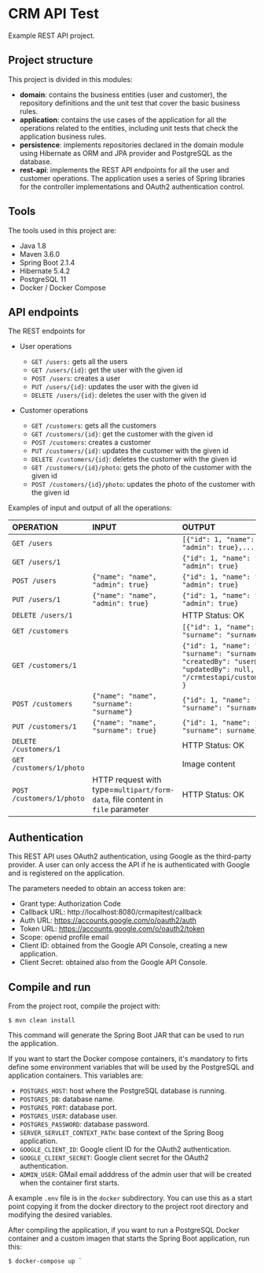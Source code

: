 # CRM API Test

Example REST API project.

## Project structure

This project is divided in this modules:

- **domain**: contains the business entities (user and customer), the repository definitions and the unit test that cover the basic business rules.
- **application**: contains the use cases of the application for all the operations related to the entities, including unit tests that check the application business rules.
- **persistence**: implements repositories declared in the domain module using Hibernate as ORM and JPA provider and PostgreSQL as the database.
- **rest-api**: implements the REST API endpoints for all the user and customer operations. The application uses a series of Spring libraries for the controller implementations and OAuth2 authentication control.

## Tools

The tools used in this project are:

- Java 1.8
- Maven 3.6.0
- Spring Boot 2.1.4
- Hibernate 5.4.2
- PostgreSQL 11
- Docker / Docker Compose

## API endpoints

The REST endpoints for 

- User operations
  - `GET /users:` gets all the users
  - `GET /users/{id}`: get the user with the given id
  - `POST /users`: creates a user
  - `PUT /users/{id}`: updates the user with the given id
  - `DELETE /users/{id}`: deletes the user with the given id

- Customer operations
  - `GET /customers`: gets all the customers
  - `GET /customers/{id}`: get the customer with the given id
  - `POST /customers`: creates a customer
  - `PUT /customers/{id}`: updates the customer with the given id
  - `DELETE /customers/{id}`: deletes the customer with the given id
  - `GET /customers/{id}/photo`: gets the photo of the customer with the given id
  - `POST /customers/{id}/photo`: updates the photo of the customer with the given id

Examples of input and output of all the operations:

| OPERATION    | INPUT | OUTPUT                                |
|:-------------|:------|:--------------------------------------|
| `GET /users`   | | `[{"id": 1, "name": "name", "admin": true},...]` |
| `GET /users/1` | | `{"id": 1, "name": "name", "admin": true}`       |
| `POST /users` | `{"name": "name", "admin": true}` | `{"id": 1, "name": "name", "admin": true}` |
| `PUT /users/1` | `{"name": "name", "admin": true}` | `{"id": 1, "name": "name", "admin": true}` |
| `DELETE /users/1` | | HTTP Status: OK |
| `GET /customers`   | | `[{"id": 1, "name": "name", "surname": "surname"},...]` |
| `GET /customers/1` | | `{"id": 1, "name": "name", "surname": "surname", "createdBy": "user@gmail.com", "updatedBy": null, "photoUrl": "/crmtestapi/customers/1/photo" }` |
| `POST /customers` | `{"name": "name", "surname": "surname"}` | `{"id": 1, "name": "name", "surname": "surname"}` |
| `PUT /customers/1` | `{"name": "name", "surname": true}` | `{"id": 1, "name": "name", "surname": surname}` |
| `DELETE /customers/1` | | HTTP Status: OK |
| `GET /customers/1/photo `| | Image content
| `POST /customers/1/photo` | HTTP request with type=`multipart/form-data`, file content in `file` parameter | HTTP Status: OK

## Authentication

This REST API uses OAuth2 authentication, using Google as the third-party provider. 
A user can only access the API if he is authenticated with Google and is registered 
on the application.

The parameters needed to obtain an access token are:

- Grant type: Authorization Code
- Callback URL: http://localhost:8080/crmapitest/callback
- Auth URL: https://accounts.google.com/o/oauth2/auth
- Token URL: https://accounts.google.com/o/oauth2/token
- Scope: openid profile email
- Client ID: obtained from the Google API Console, creating a new application.
- Client Secret: obtained also from the Google API Console.

## Compile and run

From the project root, compile the project with:
```
$ mvn clean install
```

This command will generate the Spring Boot JAR that can be used to run the application.

If you want to start the Docker compose containers, it's mandatory to firts define 
some environment variables that will be used by the PostgreSQL and application containers. 
This variables are:

- `POSTGRES_HOST`: host where the PostgreSQL database is running.
- `POSTGRES_DB`: database name.
- `POSTGRES_PORT`: database port.
- `POSTGRES_USER`: database user.
- `POSTGRES_PASSWORD`: database password.
- `SERVER_SERVLET_CONTEXT_PATH`: base context of the Spring Boog application.
- `GOOGLE_CLIENT_ID`: Google client ID for the OAuth2 authentication.
- `GOOGLE_CLIENT_SECRET`: Google client secret for the OAuth2 authentication.
- `ADMIN_USER`: GMail email adddress of the admin user that will be created when the 
  container first starts.

A example `.env` file is in the `docker` subdirectory. You can use this as a start point 
copying it from the docker directory to the project root directory and modifying the 
desired variables.

After compiling the application, if you want to run a PostgreSQL Docker container and a custom imagen that starts the 
Spring Boot application, run this:

```
$ docker-compose up `
```